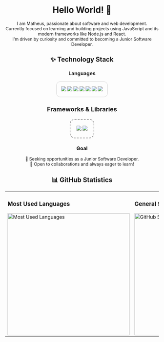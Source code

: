 <div align="center">

  <h1>Hello World! 👋</h1>
  <p>
    I am Matheus, passionate about software and web development.<br>
    Currently focused on learning and building projects using JavaScript and its modern frameworks like Node.js and React.<br>
    I'm driven by curiosity and committed to becoming a Junior Software Developer.
  </p>

  <h2 align="center">✨ Technology Stack</h2>

  <!-- LANGUAGES -->
  <h3>Languages</h3>
  <div style="border: 1px solid #ccc; border-radius: 12px; padding: 15px; display: inline-block;">
    <img src="https://img.shields.io/badge/Python-%2314354C?style=flat-square&logo=python&logoColor=white" />
    <img src="https://img.shields.io/badge/Java-%23b07219?style=flat-square&logo=java&logoColor=white" />
    <img src="https://img.shields.io/badge/C++-%2300599c?style=flat-square&logo=cplusplus&logoColor=white" />
    <img src="https://img.shields.io/badge/PHP-%234F5D95?style=flat-square&logo=php&logoColor=white" />
    <img src="https://img.shields.io/badge/JavaScript-%23efd81d?style=flat-square&logo=javascript&logoColor=black" />
    <img src="https://img.shields.io/badge/HTML-%23ff5722?style=flat-square&logo=html5&logoColor=white" />
    <img src="https://img.shields.io/badge/CSS-%232196F3?style=flat-square&logo=css3&logoColor=white" />
  </div>

  <!-- FRAMEWORKS -->
  <h3 style="font-size: 20px;">Frameworks & Libraries</h3>
  <div style="border: 2px dashed #888; border-radius: 16px; padding: 20px; display: inline-block;">
    <img src="https://img.shields.io/badge/Node.js-%2300bfa5?style=for-the-badge&logo=nodedotjs&logoColor=white" />
    <img src="https://img.shields.io/badge/Bootstrap-%23563d7c?style=for-the-badge&logo=bootstrap&logoColor=white" />
  </div>

  <h3>Goal</h3>
  <p>
    🎯 Seeking opportunities as a Junior Software Developer.<br>
    🤝 Open to collaborations and always eager to learn!
  </p>

  <!-- GitHub Stats -->
  <h2>📊 GitHub Statistics</h2>
  <div align="center">
    <table>
      <tr>
        <td>
          <h3>Most Used Languages</h3>
          <img src="https://github-readme-stats.vercel.app/api/top-langs/?username=matheusdev&layout=compact&theme=radical" alt="Most Used Languages" style="width: 400px;" />
        </td>
        <td>
          <h3>General Stats</h3>
          <img src="https://github-readme-stats.vercel.app/api?username=matheusdev&show_icons=true&count_private=true&theme=radical" alt="GitHub Stats" style="width: 400px;" />
        </td>
      </tr>
    </table>
  </div>

</div>
